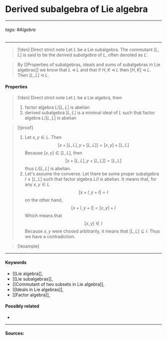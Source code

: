 # Derived subalgebra of Lie algebra
***
###### tags: #Algebra 
***
>[!dsn] Direct strict note
>Let $L$ be a Lie subalgebra.  The commutant $[L,L]$ is said to be the *derived subalgebra* of $L$, often denoted as $L'$.

>By [[Properties of subalgebras, ideals and sums of subalgebras in Lie algebras]] we know that $L\triangleleft L$ and that if $H,K\triangleleft L$ then $[H,K]\triangleleft L$. Then $[L,L]\triangleleft L$.

#### Properties
>[!dsn] Direct strict note
>Let $L$ be a Lie algebra, then
>1. factor algebra $L/[L,L]$
 is abelian
>2. derived subalgebra $[L,L]$ is a minimal ideal of $L$ such that factor algebra $L/[L,L]$ is abelian 

>[!proof]
>1. Let $x,y\in L$. Then
>   $$[x+[L,L],y+[L,L]]=[x,y]+[L,L]$$
>   Because $[x,y]\in[L,L]$, then
>   $$[x+[L,L],y+[L,L]]=[L,L]$$
>   thus $L/[L,L]$ is abelian.
>2. Let's assume the converse. Let there be some proper subalgebra $I\le[L,L]$ such that factor algebra $L/I$ is abelian. It means that, for any $x,y\in L$
>   $$[x+I,y+I]=I$$
>   on the other hand,
>   $$[x+I,y+I]=[x,y]+I$$
>   Which means that
>   $$[x,y]\in I$$
>   Because $x,y$ were chosed arbitrarily, it means that $[L,L]\subseteq I$. Thus we have a contradiction.

>[!example] 
>
***
#### Keywords
- [[Lie algebra]],
- [[Lie subalgebras]],
- [[Commutant of two subsets in Lie algebra]],
- [[Ideals in Lie algebras]],
- [[Factor algebra]],
#### Possibly related
- 
***
#### Sources: